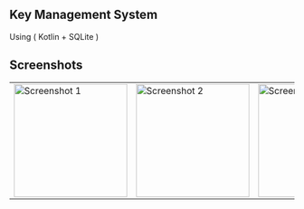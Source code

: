 ## Key Management System

Using ( Kotlin + SQLite )

## Screenshots

<table>
  <tr>
    <td><img src=".readme/1.jpeg" alt="Screenshot 1" width="200"/></td>
    <td><img src=".readme/2.jpeg" alt="Screenshot 2" width="200"/></td>
    <td><img src=".readme/3.jpeg" alt="Screenshot 3" width="200"/></td>
    <td><img src=".readme/4.jpeg" alt="Screenshot 4" width="200"/></td>
    <td><img src=".readme/5.jpeg" alt="Screenshot 5" width="200"/></td>
    <td><img src=".readme/6.jpeg" alt="Screenshot 6" width="200"/></td>
  </tr>
  <tr>
    
  </tr>
</table>
